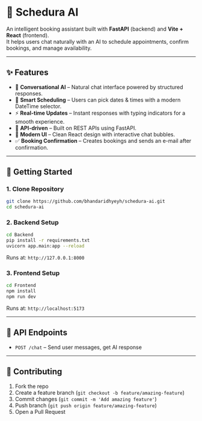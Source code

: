 # 🤖 Schedura AI

An intelligent booking assistant built with **FastAPI** (backend) and **Vite + React** (frontend).  
It helps users chat naturally with an AI to schedule appointments, confirm bookings, and manage availability.

---

## ✨ Features
- 💬 **Conversational AI** – Natural chat interface powered by structured responses.  
- 📅 **Smart Scheduling** – Users can pick dates & times with a modern DateTime selector.  
- ⚡ **Real-time Updates** – Instant responses with typing indicators for a smooth experience.  
- 🔗 **API-driven** – Built on REST APIs using FastAPI.  
- 🎨 **Modern UI** – Clean React design with interactive chat bubbles.
- ✅ **Booking Confirmation** – Creates bookings and sends an e-mail after confirmation.  

---

## 🚀 Getting Started

### 1. Clone Repository
```bash
git clone https://github.com/bhandaridhyeyh/schedura-ai.git
cd schedura-ai
````

### 2. Backend Setup

```bash
cd Backend
pip install -r requirements.txt
uvicorn app.main:app --reload
```

Runs at: `http://127.0.0.1:8000`

### 3. Frontend Setup

```bash
cd Frontend
npm install
npm run dev
```

Runs at: `http://localhost:5173`

---

## 📡 API Endpoints

* `POST /chat` – Send user messages, get AI response

---

## 🤝 Contributing

1. Fork the repo
2. Create a feature branch (`git checkout -b feature/amazing-feature`)
3. Commit changes (`git commit -m 'Add amazing feature'`)
4. Push branch (`git push origin feature/amazing-feature`)
5. Open a Pull Request